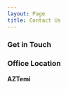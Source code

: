 ```yaml
---
layout: Page
title: Contact Us
---
```

<div id="md_contact_index">
  <div class="cards">
  <div class="card">

  ### Get in Touch

  <ContactForm action="https://script.google.com/macros/s/AKfycbyTQbtBzht7XhE3LVYOwPgPEEYjkHw4lf0C3J_6Jg/exec" />
  </div>
  <div class="map card">

  ### Office Location

  <router-link to="/pages/contact/" tag="a" class="maplink">

  <ImageFill class="mapimage" src="//unsplash.it/1920/800?image=768">

  <span class="address">

  **AZTemi**\
  <span class="size_l5" v-html="tr('businessAddress')"></span>

  </span>

  </ImageFill>

  </router-link>


  </div>
  </div>
</div>


<style lang="stylus">

#md_contact_index
  .cards
    @media $mq_desktop
      --card-width: 45%
  .map
    .maplink
      display: block
      padding: 1rem 0
      .mapimage
        position: relative
        height: 25rem
        .address
          background-color: white
          padding: 0.5rem 1rem
          position: absolute
          top: 20%
          left: 40%
          transform: translateX(-100%)
          color: black
          border-radius: 0.5rem
          line-height: 1rem
          &::after
            position: absolute
            top: 50%
            left: 100%
            transform: translateY(-50%)
            color: white
            $mx_arrow(1rem, left)


</style>
